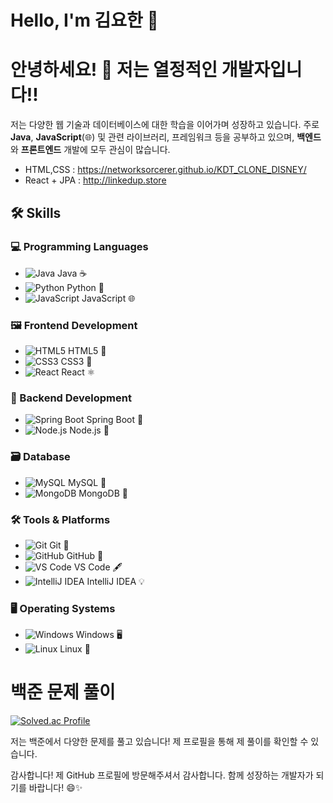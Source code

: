 # Hello, I'm 김요한 👋

# 안녕하세요! 👋 저는 열정적인 개발자입니다!!

저는 다양한 웹 기술과 데이터베이스에 대한 학습을 이어가며 성장하고 있습니다. 주로 **Java**, **JavaScript**(🌐) 및 관련 라이브러리, 프레임워크 등을 공부하고 있으며, **백엔드**와 **프론트엔드** 개발에 모두 관심이 많습니다.

- HTML,CSS : https://networksorcerer.github.io/KDT_CLONE_DISNEY/
- React + JPA : http://linkedup.store

## 🛠️ Skills

### 💻 Programming Languages
- ![Java](https://img.shields.io/badge/-Java-007396?style=flat&logo=Java&logoColor=white) Java ☕
- ![Python](https://img.shields.io/badge/-Python-3776AB?style=flat&logo=Python&logoColor=white) Python 🐍
- ![JavaScript](https://img.shields.io/badge/-JavaScript-F7DF1E?style=flat&logo=JavaScript&logoColor=black) JavaScript 🌐

### 🖼️ Frontend Development
- ![HTML5](https://img.shields.io/badge/-HTML5-E34F26?style=flat&logo=HTML5&logoColor=white) HTML5 📄
- ![CSS3](https://img.shields.io/badge/-CSS3-1572B6?style=flat&logo=CSS3&logoColor=white) CSS3 🎨
- ![React](https://img.shields.io/badge/-React-61DAFB?style=flat&logo=React&logoColor=black) React ⚛️

### 🔧 Backend Development
- ![Spring Boot](https://img.shields.io/badge/-Spring%20Boot-6DB33F?style=flat&logo=Spring&logoColor=white) Spring Boot 🌿
- ![Node.js](https://img.shields.io/badge/-Node.js-339933?style=flat&logo=Node.js&logoColor=white) Node.js 🍃

### 🗃️ Database
- ![MySQL](https://img.shields.io/badge/-MySQL-4479A1?style=flat&logo=MySQL&logoColor=white) MySQL 🐬
- ![MongoDB](https://img.shields.io/badge/-MongoDB-47A248?style=flat&logo=MongoDB&logoColor=white) MongoDB 🍃

### 🛠️ Tools & Platforms
- ![Git](https://img.shields.io/badge/-Git-F05032?style=flat&logo=Git&logoColor=white) Git 🌱
- ![GitHub](https://img.shields.io/badge/-GitHub-181717?style=flat&logo=GitHub&logoColor=white) GitHub 🐙
- ![VS Code](https://img.shields.io/badge/-VS%20Code-007ACC?style=flat&logo=Visual-Studio-Code&logoColor=white) VS Code 🖋️
- ![IntelliJ IDEA](https://img.shields.io/badge/-IntelliJ%20IDEA-000000?style=flat&logo=IntelliJ-IDEA&logoColor=white) IntelliJ IDEA 💡

### 🖥️ Operating Systems
- ![Windows](https://img.shields.io/badge/-Windows-0078D6?style=flat&logo=Windows&logoColor=white) Windows 🖥️
- ![Linux](https://img.shields.io/badge/-Linux-FCC624?style=flat&logo=Linux&logoColor=black) Linux 🐧

# 백준 문제 풀이

[![Solved.ac Profile](http://mazassumnida.wtf/api/generate_badge?boj=agapefaith)](https://solved.ac/agapefaith)

저는 백준에서 다양한 문제를 풀고 있습니다! 제 프로필을 통해 제 풀이를 확인할 수 있습니다.


감사합니다! 제 GitHub 프로필에 방문해주셔서 감사합니다. 함께 성장하는 개발자가 되기를 바랍니다! 😄✨
